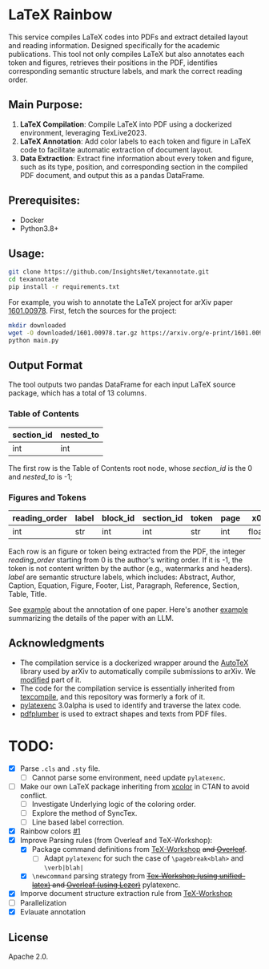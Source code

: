 # LaTeX Rainbow

This service compiles LaTeX codes into PDFs and extract detailed layout and reading information. 
Designed specifically for the academic publications.
This tool not only compiles LaTeX but also annotates each token and figures, 
retrieves their positions in the PDF, identifies corresponding semantic structure labels, and mark the correct reading order. 


## Main Purpose:

1. **LaTeX Compilation**: Compile LaTeX into PDF using a dockerized environment, leveraging TexLive2023.
2. **LaTeX Annotation**: Add color labels to each token and figure in LaTeX code to facilitate automatic extraction of document layout.
3. **Data Extraction**: Extract fine information about every token and figure, such as its type, position, and corresponding section in the compiled PDF document, and output this as a pandas DataFrame.

## Prerequisites:

- Docker
- Python3.8+

## Usage:

```bash
git clone https://github.com/InsightsNet/texannotate.git
cd texannotate
pip install -r requirements.txt
```

For example, you wish to annotate the LaTeX project for arXiv paper 
[1601.00978](https://arxiv.org/pdf/1601.00978). First, fetch the sources for the project:

```bash
mkdir downloaded
wget -O downloaded/1601.00978.tar.gz https://arxiv.org/e-print/1601.00978 --user-agent "Name <email>"
python main.py
```

## Output Format

The tool outputs two pandas DataFrame for each input LaTeX source package, which has a total of 13 columns.

### Table of Contents
| section_id | nested_to |
|---------------|-------|
| int           | int   |

The first row is the Table of Contents root node,  whose *section_id* is the 0 and *nested_to* is -1;


### Figures and Tokens
| reading_order | label | block_id | section_id | token | page | x0    | y0    | x1    | y1    | font | size  | flags |
|---------------|-------|------|---------|-------|------|-------|-------|-------|-------|------|-------|-------|
| int           | str   | int  | int     | str   | int  | float | float | float | float | str  | float | list  |

Each row is an figure or token being extracted from the PDF, the integer *reading_order* starting from 0 is the author's writing order. 
If it is -1, the token is not content written by the author (e.g., watermarks and headers).
*label* are semantic structure labels, which includes: Abstract, Author, Caption, Equation, Figure, Footer, List, Paragraph, Reference, Section, Table, Title.

See [example](doc/example.ipynb) about the annotation of one paper.
Here's another [example](doc/tree_summarize.ipynb) summarizing the details of the paper with an LLM.

## Acknowledgments

- The compilation service is a dockerized wrapper around the [AutoTeX](https://metacpan.org/pod/TeX::AutoTeX) library used by arXiv to automatically compile submissions to arXiv. We [modified](https://github.com/) part of it.
- The code for the compilation service is essentially inherited from [texcompile](https://github.com/andrewhead/texcompile.git), and this repository was formerly a fork of it.
- [pylatexenc](https://github.com/phfaist/pylatexenc.git) 3.0alpha is used to identify and traverse the latex code.
- [pdfplumber](https://github.com/jsvine/pdfplumber.git) is used to extract shapes and texts from PDF files.

# TODO:
- [x] Parse `.cls` and `.sty` file.
  - [ ] Cannot parse some environment, need update `pylatexenc`.
- [ ] Make our own LaTeX package inheriting from [xcolor](https://github.com/latex3/xcolor) in CTAN to avoid conflict.
  - [ ] Investigate Underlying logic of the coloring order.
  - [ ] Explore the method of SyncTex.
  - [ ] Line based label correction.
- [x] Rainbow colors [#1](https://github.com/InsightsNet/texannotate/pull/1) 
- [x] Improve Parsing rules (from Overleaf and TeX-Workshop):
   - [x] Package command definitions from [TeX-Workshop](https://github.com/James-Yu/LaTeX-Workshop/tree/master/data) ~~and [Overleaf](https://github.com/overleaf/overleaf/tree/main/services/web/frontend/js/features/source-editor/languages/latex/completions/data)~~.
      - [ ] Adapt `pylatexenc` for such the case of `\pagebreak<blah>` and `\verb|blah|`
   - [x] `\newcommand` parsing strategy from ~~[Tex-Workshop (using unified-latex)](https://github.com/James-Yu/LaTeX-Workshop/blob/856eaeebd66e16b9f8d500793f307aa02d4295eb/src/providers/completer/command.ts#L208) and [Overleaf (using Lezer)](https://github.com/overleaf/overleaf/blob/main/services/web/frontend/js/features/source-editor/lezer-latex/README.md)~~ pylatexenc.
- [x] Imporve document structure extraction rule from [TeX-Workshop](https://github.com/James-Yu/LaTeX-Workshop/blob/6ee7aca5dfe057642fec1781b6810796d745862e/src/providers/structurelib/latex.ts#L114C25-L114C25) 
- [ ] Parallelization
- [x] Evlauate annotation

## License

Apache 2.0.
